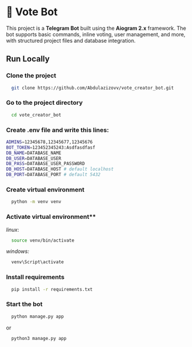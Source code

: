 
# 📖 Vote Bot

This project is a **Telegram Bot** built using the **Aiogram 2.x** framework. The bot supports basic commands, inline voting, user management, and more, with structured project files and database integration.



## Run Locally

### Clone the project

```bash
  git clone https://github.com/Abdulazizovv/vote_creator_bot.git
```

### Go to the project directory

```bash
  cd vote_creator_bot
```
### Create .env file and write this lines:
```bash
ADMINS=12345678,12345677,12345676
BOT_TOKEN=123452345243:Asdfasdfasf
DB_NAME=DATABASE_NAME
DB_USER=DATABASE_USER
DB_PASS=DATABASE_USER_PASSWORD
DB_HOST=DATABASE_HOST # default localhost
DB_PORT=DATABASE_PORT # default 5432
```

### Create virtual environment
```bash
  python -m venv venv
```

### Activate virtual environment**

*linux*:
```bash
  source venv/bin/activate
```
*windows:*
```bash
  venv\Script\activate
```

### Install requirements

```bash
  pip install -r requirements.txt
```

### Start the bot

```bash
  python manage.py app
```
or
```bash
  python3 manage.py app
```

